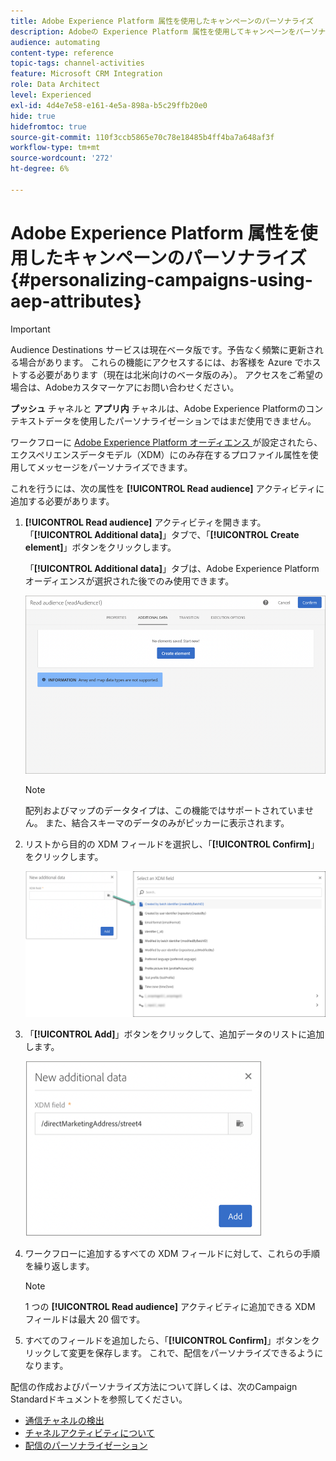 ```yaml
---
title: Adobe Experience Platform 属性を使用したキャンペーンのパーソナライズ
description: Adobeの Experience Platform 属性を使用してキャンペーンをパーソナライズする方法について説明します。
audience: automating
content-type: reference
topic-tags: channel-activities
feature: Microsoft CRM Integration
role: Data Architect
level: Experienced
exl-id: 4d4e7e58-e161-4e5a-898a-b5c29ffb20e0
hide: true
hidefromtoc: true
source-git-commit: 110f3ccb5865e70c78e18485b4ff4ba7a648af3f
workflow-type: tm+mt
source-wordcount: '272'
ht-degree: 6%

---
```


# Adobe Experience Platform 属性を使用したキャンペーンのパーソナライズ {#personalizing-campaigns-using-aep-attributes}

>[!IMPORTANT]
>
>Audience Destinations サービスは現在ベータ版です。予告なく頻繁に更新される場合があります。 これらの機能にアクセスするには、お客様を Azure でホストする必要があります（現在は北米向けのベータ版のみ）。 アクセスをご希望の場合は、Adobeカスタマーケアにお問い合わせください。
>
>**プッシュ** チャネルと **アプリ内** チャネルは、Adobe Experience Platformのコンテキストデータを使用したパーソナライゼーションではまだ使用できません。

ワークフローに [Adobe Experience Platform オーディエンス ](../../integrating/using/aep-about-audience-destinations-service.md) が設定されたら、エクスペリエンスデータモデル（XDM）にのみ存在するプロファイル属性を使用してメッセージをパーソナライズできます。

これを行うには、次の属性を **[!UICONTROL Read audience]** アクティビティに追加する必要があります。

1. **[!UICONTROL Read audience]** アクティビティを開きます。 「**[!UICONTROL Additional data]**」タブで、「**[!UICONTROL Create element]**」ボタンをクリックします。

   「**[!UICONTROL Additional data]**」タブは、Adobe Experience Platform オーディエンスが選択された後でのみ使用できます。

   ![](assets/aep_wkf_readaudience_attributes.png)

   >[!NOTE]
   >
   >配列およびマップのデータタイプは、この機能ではサポートされていません。 また、結合スキーマのデータのみがピッカーに表示されます。

1. リストから目的の XDM フィールドを選択し、「**[!UICONTROL Confirm]**」をクリックします。

   ![](assets/aep_wkf_readaudience_perso1.png)

1. 「**[!UICONTROL Add]**」ボタンをクリックして、追加データのリストに追加します。

   ![](assets/aep_wkf_readaudience_perso3.png)

1. ワークフローに追加するすべての XDM フィールドに対して、これらの手順を繰り返します。

   >[!NOTE]
   >
   >1 つの **[!UICONTROL Read audience]** アクティビティに追加できる XDM フィールドは最大 20 個です。

1. すべてのフィールドを追加したら、「**[!UICONTROL Confirm]**」ボタンをクリックして変更を保存します。 これで、配信をパーソナライズできるようになります。

配信の作成およびパーソナライズ方法について詳しくは、次のCampaign Standardドキュメントを参照してください。

* [通信チャネルの検出](../../channels/using/get-started-communication-channels.md)
* [チャネルアクティビティについて](../../automating/using/about-channel-activities.md)
* [配信のパーソナライゼーション](../../designing/using/personalization.md)
